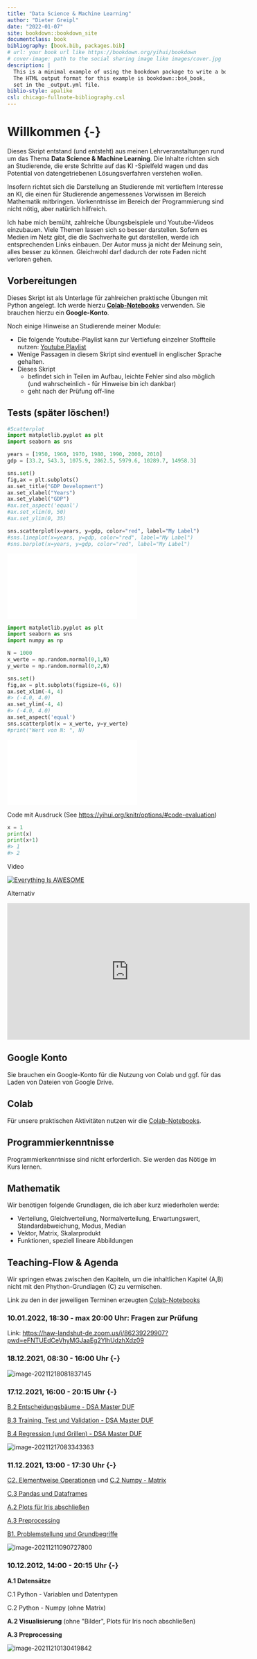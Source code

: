 ```yaml
---
title: "Data Science & Machine Learning"
author: "Dieter Greipl"
date: "2022-01-07"
site: bookdown::bookdown_site
documentclass: book
bibliography: [book.bib, packages.bib]
# url: your book url like https://bookdown.org/yihui/bookdown
# cover-image: path to the social sharing image like images/cover.jpg
description: |
  This is a minimal example of using the bookdown package to write a book.
  The HTML output format for this example is bookdown::bs4_book,
  set in the _output.yml file.
biblio-style: apalike
csl: chicago-fullnote-bibliography.csl
---
```



# Willkommen {-}

Dieses Skript entstand (und entsteht) aus meinen Lehrveranstaltungen rund um das Thema **Data Science & Machine Learning**. Die Inhalte richten sich an Studierende, die erste Schritte auf das KI -Spielfeld wagen und das Potential  von datengetriebenen Lösungsverfahren verstehen wollen.  

Insofern richtet sich die Darstellung an Studierende mit vertieftem Interesse an KI, die einen für Studierende angemessenes Vorwissen im Bereich Mathematik mitbringen.  Vorkenntnisse im Bereich der Programmierung sind nicht nötig, aber natürlich hilfreich.

Ich habe mich bemüht, zahlreiche Übungsbeispiele und Youtube-Videos einzubauen. Viele Themen lassen sich so besser darstellen. Sofern es Medien im Netz gibt, die die Sachverhalte gut darstellen, werde ich entsprechenden Links einbauen. Der Autor muss ja nicht der Meinung sein, alles besser zu können. Gleichwohl darf dadurch der rote Faden nicht verloren gehen. 

  

## Vorbereitungen	

Dieses Skript ist als Unterlage für zahlreichen praktische Übungen mit Python angelegt. Ich werde hierzu [**Colab-Notebooks**](https://colab.research.google.com/) verwenden. Sie brauchen hierzu ein **Google-Konto**.



Noch einige Hinweise an Studierende meiner Module:

- Die folgende Youtube-Playlist kann zur Vertiefung einzelner Stoffteile nutzen: [Youtube Playlist](https://youtube.com/playlist?list=PLfGN40VwjduJPvtP9QUjC0rjM6-ePT9bg)
- Wenige Passagen in diesem Skript sind eventuell in englischer Sprache gehalten.
- Dieses Skript 
  - befindet sich in Teilen im Aufbau, leichte Fehler sind also möglich (und wahrscheinlich  - für Hinweise bin ich dankbar)
  - geht nach der Prüfung off-line





## Tests (später löschen!)


```python
#Scatterplot
import matplotlib.pyplot as plt
import seaborn as sns

years = [1950, 1960, 1970, 1980, 1990, 2000, 2010]
gdp = [33.2, 543.3, 1075.9, 2862.5, 5979.6, 10289.7, 14958.3]

sns.set()
fig,ax = plt.subplots()
ax.set_title("GDP Development") 
ax.set_xlabel("Years")
ax.set_ylabel("GDP")
#ax.set_aspect('equal')
#ax.set_xlim(0, 50)
#ax.set_ylim(0, 35)

sns.scatterplot(x=years, y=gdp, color="red", label="My Label")			
#sns.lineplot(x=years, y=gdp, color="red", label="My Label")			
#sns.barplot(x=years, y=gdp, color="red", label="My Label")	 
```

![](index_files/figure-latex/unnamed-chunk-1-1.pdf)<!-- --> 


```python
import matplotlib.pyplot as plt
import seaborn as sns
import numpy as np

N = 1000
x_werte = np.random.normal(0,1,N)
y_werte = np.random.normal(0,2,N)

sns.set()
fig,ax = plt.subplots(figsize=(6, 6))
ax.set_xlim(-4, 4)
#> (-4.0, 4.0)
ax.set_ylim(-4, 4)
#> (-4.0, 4.0)
ax.set_aspect('equal')
sns.scatterplot(x = x_werte, y=y_werte)
#print("Wert von N: ", N)
```

![](index_files/figure-latex/unnamed-chunk-2-3.pdf)<!-- --> 


Code mit Ausdruck (See https://yihui.org/knitr/options/#code-evaluation) 

```python
x = 1
print(x)
print(x+1)
#> 1
#> 2
```

Video


[![Everything Is AWESOME](assets/x.png)](https://youtu.be/Gow7p-rl2HE "Everything Is AWESOME")

Alternativ

<iframe width="560" height="315" src="https://www.youtube.com/embed/Gow7p-rl2HE" title="YouTube video player" frameborder="0" allow="accelerometer; autoplay; clipboard-write; encrypted-media; gyroscope; picture-in-picture" allowfullscreen></iframe>


## Google Konto

Sie brauchen ein Google-Konto für die Nutzung von Colab und ggf. für das Laden von Dateien  von  Google Drive. 



## Colab

Für unsere praktischen Aktivitäten nutzen wir die [Colab-Notebooks](https://colab.research.google.com/). 



## Programmierkenntnisse

Programmierkenntnisse sind nicht erforderlich. Sie werden das Nötige  im Kurs lernen.



## Mathematik

Wir benötigen folgende Grundlagen, die ich aber kurz wiederholen werde:

- Verteilung, Gleichverteilung, Normalverteilung, Erwartungswert, Standardabweichung, Modus, Median
- Vektor, Matrix, Skalarprodukt
- Funktionen, speziell lineare Abbildungen


## Teaching-Flow & Agenda

Wir springen etwas zwischen den Kapiteln, um die inhaltlichen Kapitel (A,B) nicht mit den Phython-Grundlagen (C) zu vermischen.

Link zu den in der jeweiligen Terminen erzeugten [Colab-Notebooks](https://github.com/Prof-Greipl/dsml-duf)



### 10.01.2022, 18:30 - max 20:00 Uhr: Fragen zur Prüfung

Link: https://haw-landshut-de.zoom.us/j/86239229907?pwd=eFNTUEdCeVhyMGJaaEg2YlhUdzhXdz09



### 18.12.2021, 08:30 - 16:00 Uhr {-}



![image-20211218081837145](assets/README.assets/image-20211218081837145.png)



### 17.12.2021, 16:00 - 20:15 Uhr {-}

[B.2 Entscheidungsbäume - DSA Master DUF](https://the-technology-lab.gitbook.io/dsml-master-duf/S0aldZCOg4S1HudPOP87/ml/0c_decision_trees)

[B.3 Training, Test und Validation - DSA Master DUF](https://the-technology-lab.gitbook.io/dsml-master-duf/S0aldZCOg4S1HudPOP87/ml/0c_train_test_val)

[B.4 Regression (und Grillen) - DSA Master DUF](https://the-technology-lab.gitbook.io/dsml-master-duf/S0aldZCOg4S1HudPOP87/ml/0c_regression)



![image-20211217083343363](assets/README.assets/image-20211217083343363.png)



### 11.12.2021, 13:00 - 17:30 Uhr {-}

[C2. Elementweise Operationen](https://the-technology-lab.gitbook.io/dsml-master-duf/S0aldZCOg4S1HudPOP87/py/numpy#elementweise-operationen)  und [C.2 Numpy - Matrix](https://the-technology-lab.gitbook.io/dsml-master-duf/S0aldZCOg4S1HudPOP87/py/numpy#matrix) 

[C.3 Pandas und Dataframes](https://the-technology-lab.gitbook.io/dsml-master-duf/S0aldZCOg4S1HudPOP87/py/pandas-und-dataframes)

[A.2 Plots für Iris abschließen](https://the-technology-lab.gitbook.io/dsml-master-duf/S0aldZCOg4S1HudPOP87/da/0a4_visualisierung#plots-fuer-iris)

[A.3 Preprocessing](https://the-technology-lab.gitbook.io/dsml-master-duf/S0aldZCOg4S1HudPOP87/da/0a3_preprocessing/4-datentransformation)

[B1. Problemstellung und Grundbegriffe](https://the-technology-lab.gitbook.io/dsml-master-duf/S0aldZCOg4S1HudPOP87/ml/0c_ml_grundbegriffe)



![image-20211211090727800](assets/README.assets/image-20211211090727800.png)





### 10.12.2012, 14:00 -  20:15 Uhr {-}

**A.1 Datensätze**

C.1 Python -  Variablen und Datentypen

C.2 Python - Numpy (ohne Matrix)

**A.2 Visualisierung** (ohne "Bilder", Plots für Iris noch abschließen)

**A.3 Preprocessing**

![image-20211210130419842](assets/README.assets/image-20211210130419842.png)

